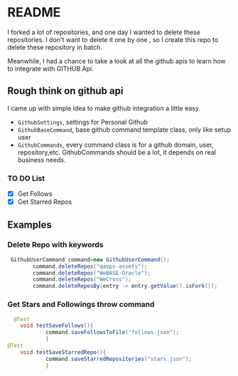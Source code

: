 # README

I forked a lot of repositories, and one day I wanted to delete these repositories. I don't want to delete it one by one
, so I create this repo to delete these repository in batch.

Meanwhile, I had a chance to take a look at all the github apis to learn how to integrate with GITHUB Api.

## Rough think on github api

I came up with simple idea to make github integration a little easy.

- ```GithubSettings```, settings for Personal Github
- ```GithubBaseCommand```, base github command template class, only like setup user
- ```GithubCommands```, every command class is for a github domain, user, repository,etc. GithubCommands should be a
  lot, it depends on real business needs.

### TO DO List
- [X] Get Follows
- [X] Get Starred Repos

## Examples

### Delete Repo with keywords

```JAVA
 GithubUserCommand command=new GithubUserCommand();
        command.deleteRepos("qaops-assets");
        command.deleteRepos("WeBASE-Oracle");
        command.deleteRepos("WeCross");
        command.deleteReposBy(entry -> entry.getValue().isFork());

```

### Get Stars and Followings throw command

```java
  @Test
    void testSaveFollows(){
            command.saveFollowsToFile("follows.json");
            }
@Test
    void testSaveStarredRepo(){
            command.saveStarredRepositories("stars.json");
            }
```


